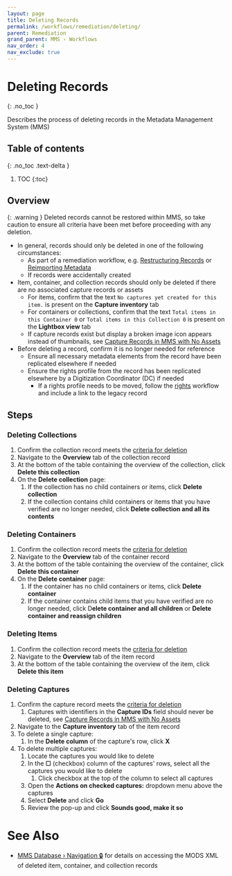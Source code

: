 ```yaml
---
layout: page
title: Deleting Records
permalink: /workflows/remediation/deleting/
parent: Remediation
grand_parent: MMS › Workflows
nav_order: 4
nav_exclude: true
---
```


# Deleting Records
{: .no_toc }

Describes the process of deleting records in the Metadata Management System (MMS)

## Table of contents
{: .no_toc .text-delta }

1. TOC
{:toc}

## Overview

{: .warning }
Deleted records cannot be restored within MMS, so take caution to ensure all criteria have been met before proceeding with any deletion.

- In general, records should only be deleted in one of the following circumstances:
  - As part of a remediation workflow, e.g. [Restructuring Records](/metadata-documentation/workflows/remediation/restructuring/) or [Reimporting Metadata](/metadata-documentation/workflows/remediation/reimporting/)
  - If records were accidentally created
- Item, container, and collection records should only be deleted if there are no associated capture records or assets
  - For items, confirm that the text `No captures yet created for this item.` is present on the **Capture inventory** tab
  - For containers or collections, confirm that the text `Total items in this Container 0` or `Total items in this Collection 0` is present on the **Lightbox view** tab
  - If capture records exist but display a broken image icon appears instead of thumbnails, see [Capture Records in MMS with No Assets](/metadata-documentation/workflows/troubleshooting/#capture-record-in-mms-with-no-assets)
- Before deleting a record, confirm it is no longer needed for reference
  - Ensure all necessary metadata elements from the record have been replicated elsewhere if needed
  - Ensure the rights profile from the record has been replicated elsewhere by a Digitization Coordinator (DC) if needed
    - If a rights profile needs to be moved, follow the [rights](/metadata-documentation/workflows/rights/) workflow and include a link to the legacy record

## Steps

### Deleting Collections
1. Confirm the collection record meets the [criteria for deletion](/metadata-documentation/workflows/remediation/deleting/#overview)
1. Navigate to the **Overview** tab of the collection record
1. At the bottom of the table containing the overview of the collection, click **Delete this collection**
1. On the **Delete collection** page:
   1. If the collection has no child containers or items, click **Delete collection** 
   1. If the collection contains child containers or items that you have verified are no longer needed, click **Delete collection and all its contents**

### Deleting Containers
1. Confirm the collection record meets the [criteria for deletion](/metadata-documentation/workflows/remediation/deleting/#overview)
1. Navigate to the **Overview** tab of the container record
1. At the bottom of the table containing the overview of the container, click **Delete this container**
1. On the **Delete container** page:
   1. If the container has no child containers or items, click **Delete container**
   1. If the container contains child items that you have verified are no longer needed, click D**elete container and all children** or **Delete container and reassign children**

### Deleting Items
1. Confirm the collection record meets the [criteria for deletion](/metadata-documentation/workflows/remediation/deleting/#overview)
1. Navigate to the **Overview** tab of the item record
1. At the bottom of the table containing the overview of the item, click **Delete this item**

### Deleting Captures
1. Confirm the capture record meets the [criteria for deletion](/metadata-documentation/workflows/remediation/deleting/#overview)
   1. Captures with identifiers in the **Capture IDs** field should never be deleted, see [Capture Records in MMS with No Assets](/metadata-documentation/workflows/troubleshooting/#capture-record-in-mms-with-no-assets)
1. Navigate to the **Capture inventory** tab of the item record
1. To delete a single capture:
   1. In the **Delete column** of the capture's row, click **X**
1. To delete multiple captures:
   1. Locate the captures you would like to delete
   1. In the **☐** (checkbox) column of the captures' rows, select all the captures you would like to delete
      1. Click checkbox at the top of the column to select all captures
   1. Open the **Actions on checked captures:** dropdown menu above the captures
   1. Select **Delete** and click **Go**
   1. Review the pop-up and click **Sounds good, make it so**

# See Also
- [MMS Database › Navigation 🔒](https://github.com/NYPL/metadata-tools/blob/master/_mms-database-and-sql-queries/mms-db_navigation.md#descriptive-metadata) for details on accessing the MODS XML of deleted item, container, and collection records